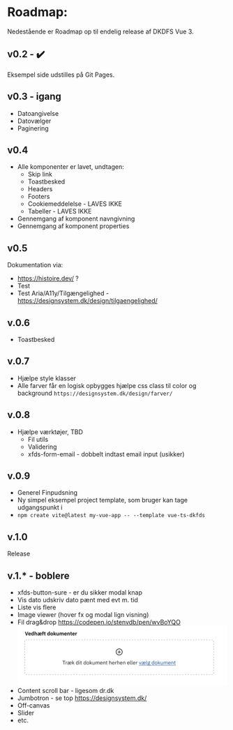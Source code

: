 
# Roadmap:
Nedestående er Roadmap op til endelig release af DKDFS Vue 3.


## v0.2 - :heavy_check_mark:
Eksempel side udstilles på Git Pages.

## v0.3 - igang
- Datoangivelse
- Datovælger
- Paginering

## v0.4
- Alle komponenter er lavet, undtagen:
  - Skip link
  - Toastbesked
  - Headers
  - Footers
  - Cookiemeddelelse - LAVES IKKE
  - Tabeller - LAVES IKKE
- Gennemgang af komponent navngivning
- Gennemgang af komponent properties

## v0.5
Dokumentation via:
- https://histoire.dev/ ?
- Test
- Test Aria/A11y/Tilgængelighed - https://designsystem.dk/design/tilgaengelighed/

## v.0.6
- Toastbesked


## v.0.7
- Hjælpe style klasser
- Alle farver får en logisk opbygges hjælpe css class til color og background `https://designsystem.dk/design/farver/`

## v.0.8
- Hjælpe værktøjer, TBD
  - Fil utils
  - Validering
  - xfds-form-email - dobbelt indtast email input (usikker)

## v.0.9
- Generel Finpudsning
- Ny simpel eksempel project template, som bruger kan tage udgangspunkt i
- `npm create vite@latest my-vue-app -- --template vue-ts-dkfds`


## v.1.0
Release

## v.1.* - boblere
- xfds-button-sure - er du sikker modal knap
- Vis dato udskriv dato pænt med evt m. tid
- Liste vis flere
- Image viewer (hover fx og modal lign visning)
- Fil drag&drop  https://codepen.io/stenvdb/pen/wvBoYQO
  ![Drag and drop eksempel](./drag&drop.png)
- Content scroll bar - ligesom dr.dk
- Jumbotron - se top https://designsystem.dk/
- Off-canvas
- Slider
- etc.



